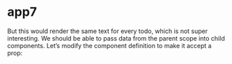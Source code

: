 # app7
But this would render the same text for every todo, which is not super interesting. We should be able to pass data from the parent scope into child components. Let’s modify the component definition to make it accept a prop:

